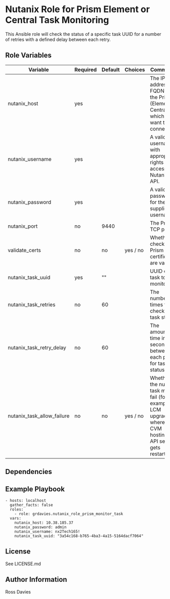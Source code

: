 # Nutanix Role for Prism Element or Central Task Monitoring

This Ansible role will check the status of a specific task UUID for a number of retries with a defined delay between each retry.

## Role Variables

| Variable                   | Required | Default | Choices                                                                         | Comments                                                                                                                                           |
|----------------------------|----------|---------|---------------------------------------------------------------------------------|----------------------------------------------------------------------------------------------------------------------------------------------------|
| nutanix_host               | yes      |         |                                                                                 | The IP address or FQDN for the Prism (Element or Central) to which you want to connect.                                                            |
| nutanix_username           | yes      |         |                                                                                 | A valid username with appropriate rights to access the Nutanix API.                                                                                |
| nutanix_password           | yes      |         |                                                                                 | A valid password for the supplied username.                                                                                                        |
| nutanix_port               | no       | 9440    |                                                                                 | The Prism TCP port.                                                                                                                                |
| validate_certs             | no       | no      | yes / no                                                                        | Whether to check if Prism UI certificates are valid.                                                                                               |
| nutanix_task_uuid          | yes      | ""      |                                                                                 | UUID of task to be monitored                                                                                                                       |
| nutanix_task_retries       | no       | 60      |                                                                                 | The number of times to check the task status                                                                                                       |
| nutanix_task_retry_delay   | no       | 60      |                                                                                 | The amount of time in seconds between each poll for task status                                                                                    |
| nutanix_task_allow_failure | no       | no      | yes / no                                                                        | Whether the nutanix task may fail (for example an LCM upgrade where the CVM hosting the API service gets restarted)                                |

## Dependencies

## Example Playbook

```
- hosts: localhost
  gather_facts: false
  roles:
    - role: grdavies.nutanix_role_prism_monitor_task
  vars:
    nutanix_host: 10.38.185.37
    nutanix_password: admin
    nutanix_username: nx2Tech165!
    nutanix_task_uuid: "3a54c168-b765-4ba3-4a15-5164dacf7064"
```

## License

See LICENSE.md

## Author Information

Ross Davies
